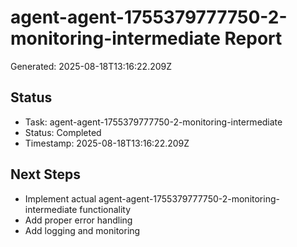 # agent-agent-1755379777750-2-monitoring-intermediate Report

Generated: 2025-08-18T13:16:22.209Z

## Status
- Task: agent-agent-1755379777750-2-monitoring-intermediate
- Status: Completed
- Timestamp: 2025-08-18T13:16:22.209Z

## Next Steps
- Implement actual agent-agent-1755379777750-2-monitoring-intermediate functionality
- Add proper error handling
- Add logging and monitoring
